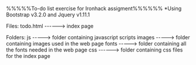 %%%%%To-do list exercise for Ironhack assigment%%%%%%
*Using Bootstrap v3.2.0 and Jquery v1.11.1

Files:
todo.html ------> index page

Folders:
js -----> folder containing javascript scripts
images -----> folder containing images used in the web page
fonts -----> folder containing all the fonts needed in the web page
css ------> folder containing css files for the index page
